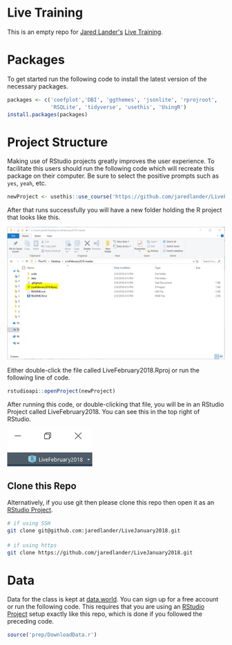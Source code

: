 
<!-- README.md is generated from README.Rmd. Please edit that file -->
Live Training
=============

This is an empty repo for [Jared Lander's](https://www.jaredlander.com) [Live Training](https://www.safaribooksonline.com/live-training/courses/beginning-r-programming/0636920144847/).

Packages
========

To get started run the following code to install the latest version of the necessary packages.

``` r
packages <- c('coefplot','DBI', 'ggthemes', 'jsonlite', 'rprojroot', 
              'RSQLite', 'tidyverse', 'usethis', 'UsingR')
install.packages(packages)
```

Project Structure
=================

Making use of RStudio projects greatly improves the user experience. To facilitate this users should run the following code which will recreate this package on their computer. Be sure to select the positive prompts such as `yes`, `yeah`, etc.

``` r
newProject <- usethis::use_course('https://github.com/jaredlander/LiveFebruary2018/archive/master.zip')
```

After that runs successfully you will have a new folder holding the R project that looks like this.

<img src="images/ProjectFolder.png" width="1036" />

Either double-click the file called LiveFebruary2018.Rproj or run the following line of code.

``` r
rstudioapi::openProject(newProject)
```

After running this code, or double-clicking that file, you will be in an RStudio Project called LiveFebruary2018. You can see this in the top right of RStudio.

<img src="images/ProjectCorner.png" width="197" />

Clone this Repo
---------------

Alternatively, if you use git then please clone this repo then open it as an [RStudio Project](https://support.rstudio.com/hc/en-us/articles/200526207-Using-Projects).

``` sh
# if using SSH
git clone git@github.com:jaredlander/LiveJanuary2018.git

# if using https
git clone https://github.com/jaredlander/LiveJanuary2018.git
```

Data
====

Data for the class is kept at [data.world](https://data.world/landeranalytics/training). You can sign up for a free account or run the following code. This requires that you are using an [RStudio Project](https://support.rstudio.com/hc/en-us/articles/200526207-Using-Projects) setup exactly like this repo, which is done if you followed the preceding code.

``` r
source('prep/DownloadData.r')
```
